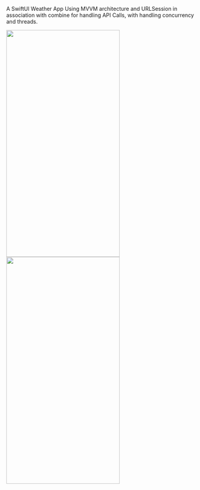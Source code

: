 
A SwiftUI Weather App Using MVVM architecture and URLSession in association with combine for handling API Calls, with handling concurrency and threads.


<img src="https://github.com/kholoudalhamzawy/WeatherApp/assets/63861068/14bfa3f0-d465-4890-bcd8-978abdd99aa0"  width="300" height="600" />


<img src="https://github.com/kholoudalhamzawy/WeatherApp/assets/63861068/95fc0991-c6ff-4188-9b46-85c3f41aadd5"  width="300" height="600" />
